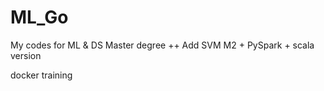 # ML_Go
My codes for ML & DS Master degree ++
Add SVM M2 + PySpark + scala version

docker training 



